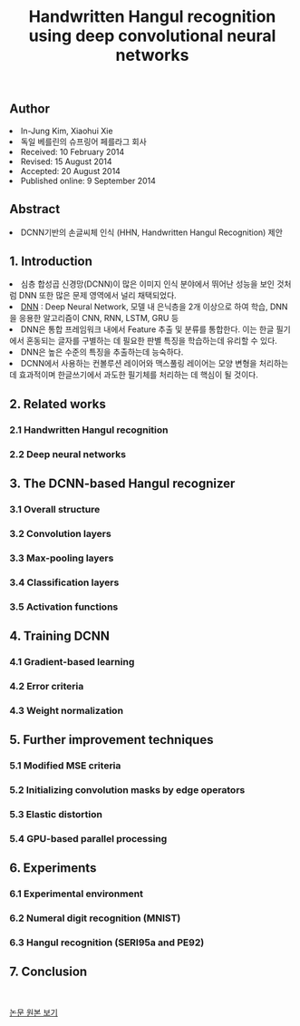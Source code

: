 <div align='center'>
    <h1> Handwritten Hangul recognition using deep convolutional neural networks</h1>
</div>

<br>

<h2>Author</h2>
<li>In-Jung Kim, Xiaohui Xie</li>
<li>독일 베를린의 슈프링어 페를라그 회사</li>
<li>Received: 10 February 2014</li>
<li>Revised: 15 August 2014</li> 
<li>Accepted: 20 August 2014</li>
<li>Published online: 9 September 2014</li>

<h2>Abstract</h2>
<li>DCNN기반의 손글씨체 인식 (HHN, Handwritten Hangul Recognition) 제안</li>

<h2>1. Introduction</h2>
<li>심층 합성곱 신경망(DCNN)이 많은 이미지 인식 분야에서 뛰어난 성능을 보인 것처럼 DNN 또한 많은 문제 영역에서 널리 채택되었다.</li>
<li><a href='https://ebbnflow.tistory.com/119'>DNN</a> : Deep Neural Network, 모델 내 은닉층을 2개 이상으로 하여 학습, DNN을 응용한 알고리즘이 CNN, RNN, LSTM, GRU 등</li>
<li>DNN은 통합 프레임워크 내에서 Feature 추출 및 분류를 통합한다. 이는 한글 필기에서 혼동되는 글자를 구별하는 데 필요한 판별 특징을 학습하는데 유리할 수 있다.</li>
<li>DNN은 높은 수준의 특징을 추출하는데 능숙하다.</li> 
<li>DCNN에서 사용하는 컨볼루션 레이어와 맥스풀링 레이어는 모양 변형을 처리하는 데 효과적이며 한글쓰기에서 과도한 필기체를 처리하는 데 핵심이 될 것이다.</li>

<h2>2. Related works</h2>
<h3>2.1 Handwritten Hangul recognition</h3>
<h3>2.2 Deep neural networks</h3>

<h2>3. The DCNN-based Hangul recognizer</h2>
<h3>3.1 Overall structure</h3>
<h3>3.2 Convolution layers</h3>
<h3>3.3 Max-pooling layers</h3>
<h3>3.4 Classification layers</h3>
<h3>3.5 Activation functions</h3>

<h2>4. Training DCNN</h2>
<h3>4.1 Gradient-based learning</h3>
<h3>4.2 Error criteria</h3>
<h3>4.3 Weight normalization</h3>

<h2>5. Further improvement techniques</h2>
<h3>5.1 Modified MSE criteria</h3>
<h3>5.2 Initializing convolution masks by edge operators</h3>
<h3>5.3 Elastic distortion</h3>
<h3>5.4 GPU-based parallel processing</h3>

<h2>6. Experiments</h2>
<h3>6.1 Experimental environment</h3>
<h3>6.2 Numeral digit recognition (MNIST)</h3>
<h3>6.3 Hangul recognition (SERI95a and PE92)</h3>

<h2>7. Conclusion</h2>

<br>

<a href='https://link.springer.com/article/10.1007/s10032-014-0229-4'>논문 원본 보기</a>